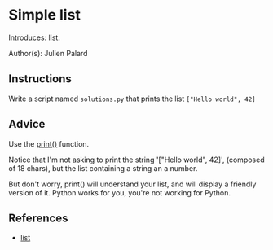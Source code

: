 # Simple list

Introduces: list.

Author(s): Julien Palard

## Instructions

Write a script named `solutions.py` that prints the list `["Hello world", 42]`

## Advice

Use the [print()](https://docs.python.org/3.4/library/functions.html#print) function.

Notice that I'm not asking to print the string '["Hello world", 42]',
(composed of 18 chars), but the list containing a string an a number.

But don't worry, print() will understand your list, and will display a
friendly version of it. Python works for you, you're not working for
Python.

## References
 - [list](https://docs.python.org/3/tutorial/introduction.html#lists)
